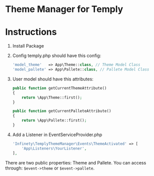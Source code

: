 # Theme Manager for Temply

# Instructions

1. Install Package
2. Config temply.php should have this config:

	```php
	'model_theme'   => App\Theme::class, // Theme Model Class
	'model_pallete' => App\Pallete::class, // Pallete Model Class
	```
3. User model should have this attributes:

	```php
	public function getCurrentThemeAttribute()
	{
	    return \App\Theme::first();
	}

	public function getCurrentPalleteAttribute()
	{
	    return \App\Pallete::first();
	}
	```

4. Add a Listener in EventServiceProvider.php
	```php
	'Infinety\TemplyThemeManager\Events\ThemeActivated' => [
        'App\Listeners\YourListener',
    ],
    ```
There are two public properties: Theme and Pallete. You can access through: `$event->theme` or `$event->pallete`.



